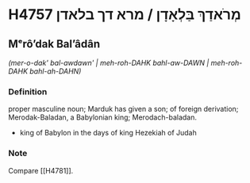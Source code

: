 # H4757 מְרֹאדַךְ בַּלְאָדָן / מרא דך בלאדן

## Mᵉrôʼdak Balʼâdân

_(mer-o-dak' bal-awdawn' | meh-roh-DAHK bahl-aw-DAWN | meh-roh-DAHK bahl-ah-DAHN)_

### Definition

proper masculine noun; Marduk has given a son; of foreign derivation; Merodak-Baladan, a Babylonian king; Merodach-baladan.

- king of Babylon in the days of king Hezekiah of Judah


### Note

Compare [[H4781]].

